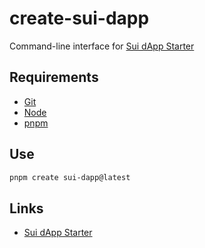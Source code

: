# create-sui-dapp
Command-line interface for [Sui dApp Starter](https://github.com/kkomelin/sui-dapp-starter)

## Requirements

- [Git](https://git-scm.com/downloads)
- [Node](https://nodejs.org/en/download/)
- [pnpm](https://pnpm.io/installation)

## Use

```bash
pnpm create sui-dapp@latest
```

## Links

- [Sui dApp Starter](https://github.com/kkomelin/sui-dapp-starter)
